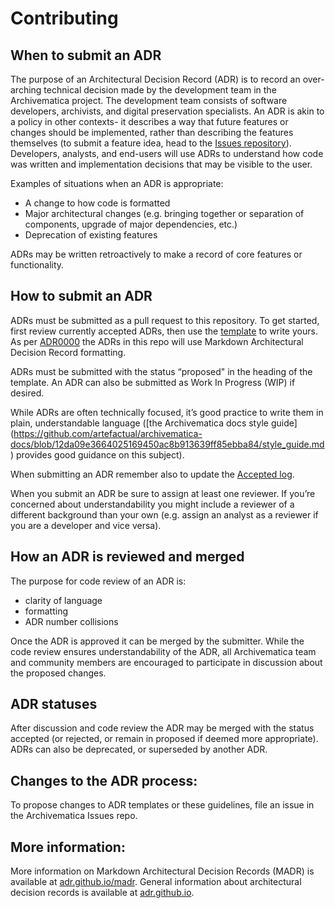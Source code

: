 # Contributing

## When to submit an ADR

The purpose of an Architectural Decision Record (ADR) is to record an
over-arching technical decision made by the development team in the
Archivematica  project. The development team consists of software developers,
archivists, and digital preservation specialists. An ADR is akin to a policy in
other contexts- it describes a way that future features or changes should be
implemented, rather than describing the features themselves (to submit a feature
idea, head to the [Issues repository](https://github.com/archivematica/Issues)).
Developers, analysts, and end-users will use ADRs to understand how code was
written and implementation decisions that may be visible to the user.

Examples of situations when an ADR is appropriate:

* A change to how code is formatted
* Major architectural changes (e.g. bringing together or separation of
  components, upgrade of major dependencies, etc.)
* Deprecation of existing features

ADRs may be written retroactively to make a record of core features or
functionality.

## How to submit an ADR

ADRs must be submitted as a pull request to this repository. To get started,
first review currently accepted ADRs, then use the [template](template.md) to
write yours. As per
[ADR0000](0000-use-markdown-architectural-decision-records.md) the ADRs in this
repo will use Markdown Architectural Decision Record formatting.

ADRs must be submitted with the status “proposed" in the heading of the
template. An ADR can also be submitted as Work In Progress (WIP) if desired.

While ADRs are often technically focused, it’s good practice to write them in
plain, understandable language ([the Archivematica docs style
guide]
(https://github.com/artefactual/archivematica-docs/blob/12da09e3664025169450ac8b913639ff85ebba84/style_guide.md)
provides good guidance on this subject).

When submitting an ADR remember also to update the [Accepted
log](accepted-log.md).

When you submit an ADR be sure to assign at least one reviewer. If you’re
concerned about understandability you might include a reviewer of a different
background than your own (e.g. assign an analyst as a reviewer if you are a
developer and vice versa).

## How an ADR is reviewed and merged

The purpose for code review of an ADR is:

* clarity of language
* formatting
* ADR number collisions

Once the ADR is approved it can be merged by the submitter. While the code
review ensures understandability of the ADR,  all Archivematica team and
community members are encouraged to participate in discussion about the proposed
changes.

## ADR statuses

After discussion and code review the ADR may be merged with the status accepted
(or rejected, or remain in proposed if deemed more appropriate). ADRs can also
be deprecated, or superseded by another ADR.

## Changes to the ADR process:

To propose changes to ADR templates or these guidelines, file an issue in the
Archivematica Issues repo.

## More information:

More information on Markdown Architectural Decision Records (MADR) is available
at [adr.github.io/madr](https://adr.github.io/madr/). General information about
architectural decision records is available at
[adr.github.io](https://adr.github.io/).
